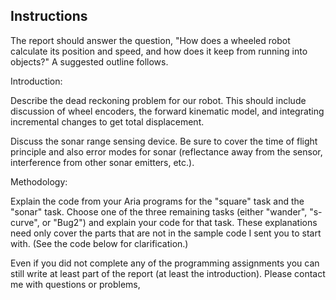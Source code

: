 Instructions 
------------

The report should answer the question, "How does a wheeled robot calculate its
position and speed, and how does it keep from running into objects?"  A
suggested outline follows.



Introduction:

Describe the dead reckoning problem for our robot.  This should include
discussion of wheel encoders, the forward kinematic model, and integrating
incremental changes to get total displacement.

Discuss the sonar range sensing device.  Be sure to cover the time of flight
principle and also error modes for sonar (reflectance away from the sensor,
interference from other sonar emitters, etc.).

Methodology:

Explain the code from your Aria programs for the "square" task and the "sonar"
task.  Choose one of the three remaining tasks (either "wander", "s-curve", or
"Bug2") and explain your code for that task.  These explanations need only cover
the parts that are not in the sample code I sent you to start with.  (See the
code below for clarification.)
	



Even if you did not complete any of the programming assignments you can still
write at least part of the report (at least the introduction).  Please contact
me with questions or problems,


